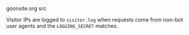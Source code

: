 goonsite.org src

Visitor IPs are logged to `visitor.log` when requests come from non-bot user agents and the `LOGGING_SECRET` matches.
